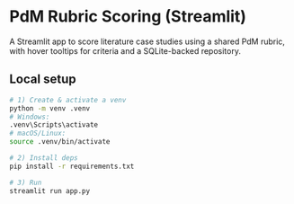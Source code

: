 # PdM Rubric Scoring (Streamlit)

A Streamlit app to score literature case studies using a shared PdM rubric, with hover tooltips for criteria and a SQLite-backed repository.

## Local setup

```bash
# 1) Create & activate a venv
python -m venv .venv
# Windows:
.venv\Scripts\activate
# macOS/Linux:
source .venv/bin/activate

# 2) Install deps
pip install -r requirements.txt

# 3) Run
streamlit run app.py
